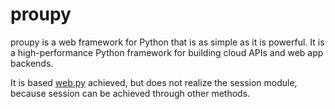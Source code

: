 proupy
======

proupy is a web framework for Python that is as simple as it is powerful. It is a high-performance Python framework for building cloud APIs and web app backends.

It is based [web.py](https://github.com/webpy/webpy) achieved, but does not realize the session module, because session can be achieved through other methods.

